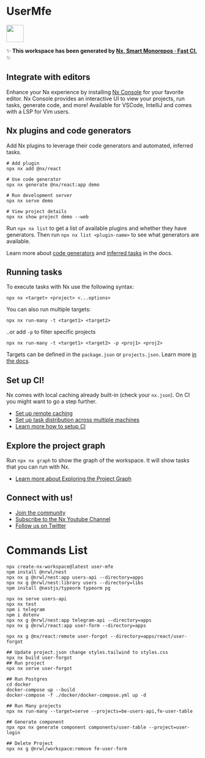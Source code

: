 # UserMfe

<a alt="Nx logo" href="https://nx.dev" target="_blank" rel="noreferrer"><img src="https://raw.githubusercontent.com/nrwl/nx/master/images/nx-logo.png" width="45"></a>

✨ **This workspace has been generated by [Nx, Smart Monorepos · Fast CI.](https://nx.dev)** ✨

## Integrate with editors

Enhance your Nx experience by installing [Nx Console](https://nx.dev/nx-console) for your favorite editor. Nx Console
provides an interactive UI to view your projects, run tasks, generate code, and more! Available for VSCode, IntelliJ and
comes with a LSP for Vim users.

## Nx plugins and code generators

Add Nx plugins to leverage their code generators and automated, inferred tasks.

```
# Add plugin
npx nx add @nx/react

# Use code generator
npx nx generate @nx/react:app demo

# Run development server
npx nx serve demo

# View project details
npx nx show project demo --web
```

Run `npx nx list` to get a list of available plugins and whether they have generators. Then run `npx nx list <plugin-name>` to see what generators are available.

Learn more about [code generators](https://nx.dev/features/generate-code) and [inferred tasks](https://nx.dev/concepts/inferred-tasks) in the docs.

## Running tasks

To execute tasks with Nx use the following syntax:

```
npx nx <target> <project> <...options>
```

You can also run multiple targets:

```
npx nx run-many -t <target1> <target2>
```

..or add `-p` to filter specific projects

```
npx nx run-many -t <target1> <target2> -p <proj1> <proj2>
```

Targets can be defined in the `package.json` or `projects.json`. Learn more [in the docs](https://nx.dev/features/run-tasks).

## Set up CI!

Nx comes with local caching already built-in (check your `nx.json`). On CI you might want to go a step further.

- [Set up remote caching](https://nx.dev/features/share-your-cache)
- [Set up task distribution across multiple machines](https://nx.dev/nx-cloud/features/distribute-task-execution)
- [Learn more how to setup CI](https://nx.dev/recipes/ci)

## Explore the project graph

Run `npx nx graph` to show the graph of the workspace.
It will show tasks that you can run with Nx.

- [Learn more about Exploring the Project Graph](https://nx.dev/core-features/explore-graph)

## Connect with us!

- [Join the community](https://nx.dev/community)
- [Subscribe to the Nx Youtube Channel](https://www.youtube.com/@nxdevtools)
- [Follow us on Twitter](https://twitter.com/nxdevtools)

# Commands List

``` shell
npx create-nx-workspace@latest user-mfe
npm install @nrwl/nest 
npx nx g @nrwl/nest:app users-api --directory=apps
npx nx g @nrwl/nest:library users --directory=libs
npm install @nestjs/typeorm typeorm pg

npx nx serve users-api
npx nx test
npm i telegram
npm i dotenv
npx nx g @nrwl/nest:app telegram-api --directory=apps
npx nx g @nrwl/react:app user-form --directory=apps

npx nx g @nx/react:remote user-forgot --directory=apps/react/user-forgot

## Update project.json change styles.tailwind to styles.css
npx nx build user-forgot
## Run project
npx nx serve user-forgot

## Run Postgres
cd docker
docker-compose up --build
docker-compose -f ./docker/docker-compose.yml up -d

## Run Many projects
npx nx run-many --target=serve --projects=be-users-api,fe-user-table

## Generate component
npx npx nx generate component components/user-table --project=user-login

## Delete Project
npx nx g @nrwl/workspace:remove fe-user-form

```